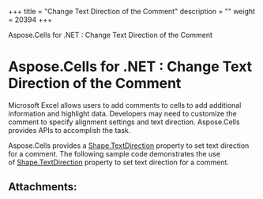 +++
title = "Change Text Direction of the Comment" 
description = "" 
weight = 20394 
+++

Aspose.Cells for .NET : Change Text Direction of the Comment  

# Aspose.Cells for .NET : Change Text Direction of the Comment


Microsoft Excel allows users to add comments to cells to add additional information and highlight data. Developers may need to customize the comment to specify alignment settings and text direction. Aspose.Cells provides APIs to accomplish the task.

Aspose.Cells provides a [Shape.TextDirection](https://apireference.aspose.com/net/cells/aspose.cells.drawing/shape/properties/textdirection) property to set text direction for a comment. The following sample code demonstrates the use of [Shape.TextDirection](https://apireference.aspose.com/net/cells/aspose.cells.drawing/shape/properties/textdirection) property to set text direction for a comment.

## Attachments:


